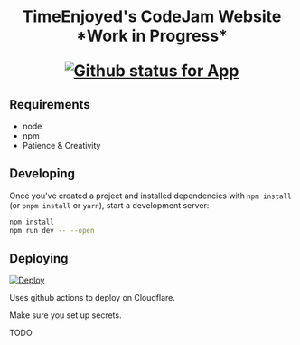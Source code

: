 <div align="center">
  <h1>
    <p>TimeEnjoyed's CodeJam Website *Work in Progress*</p>
    <!-- make sure to update the links -->
    <a href="https://github.com/shivan-s/Codejam-Site/actions/workflows/deploy.yml">
       <img src="https://github.com/shivan-s/Codejam-Site/actions/workflows/deploy.yml/badge.svg" alt="Github status for App" />
    </a>
  </h1>

</div>

## Requirements

- node
- npm
- Patience & Creativity

## Developing

Once you've created a project and installed dependencies with `npm install` (or `pnpm install` or `yarn`), start a development server:

```bash
npm install
npm run dev -- --open
```

## Deploying

[![Deploy](https://github.com/shivan-s/Codejam-Site/actions/workflows/main.yml/badge.svg)](https://github.com/shivan-s/Codejam-Site/actions/workflows/main.yml)

Uses github actions to deploy on Cloudflare.

Make sure you set up secrets.

TODO
